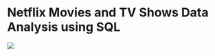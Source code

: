 # Netflix Movies and TV Shows Data Analysis using SQL
![](https://github.com/agujalwar/Netflix_SQL_Project/blob/main/logo.png})
